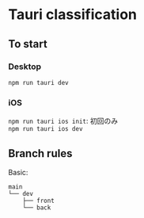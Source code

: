 # Tauri classification

## To start

### Desktop
`npm run tauri dev`

### iOS
`npm run tauri ios init`: 初回のみ  
`npm run tauri ios dev`

## Branch rules

Basic:

```
main
└── dev
    ├── front
    └── back
```
